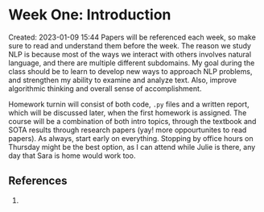 # Week One: Introduction
Created: 2023-01-09 15:44
Papers will be referenced each week, so make sure to read and understand them before the week. The reason we study NLP is because most of the ways we interact with others involves natural language, and there are multiple different subdomains. My goal during the class should be to learn to develop new ways to approach NLP problems, and strengthen my ability to examine and analyze text. Also, improve algorithmic thinking and overall sense of accomplishment.

Homework turnin will consist of both code, `.py` files and a written report, which will be discussed later, when the first homework is assigned. The course will be a combination of both intro topics, through the textbook and SOTA results through research papers (yay! more oppourtunites to read papers). As always, start early on everything. Stopping by office hours on Thursday might be the best option, as I can attend while Julie is there, any day that Sara is home would work too. 

## References
1. 